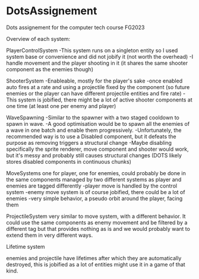 # DotsAssignement
 Dots assignement for the computer tech course FG2023


Overview of each system:

PlayerControlSystem
-This system runs on a singleton entity so I used system base or convenience and did not jobify it (not worth the overhead)
-I handle movement and the player shooting in it (it shares the same shooter component as the enemies though)

ShooterSystem
-Enableable, mostly for the player's sake
-once enabled auto fires at a rate and using a projectile fixed by the component (so future enemies or the player can have different projectile entities and fire rate)
-This system is jobified, there might be a lot of active shooter components at one time (at least one per enemy and player)

WaveSpawning
 -Similar to the spawner with a two staged cooldown to spawn in wave.
 -A good optimisation would be to spawn all the enemies of a wave in one batch and enable them progressively.
	-Unfortunately, the recommended way is to use a Disabled component, but it defeats the purpose as removing triggers a structural change
	-Maybe disabling specifically the sprite renderer, move component and shooter would work, but it's messy and probably still causes structural changes (DOTS likely stores disabled components in continuous chunks)  

MoveSystems
one for player, one for enemies, could probably be done in the same components managed by two different systems as player and enemies are tagged differently
-player move is handled by the control system
-enemy move system is of course jobified, there could be a lot of enemies
-very simple behavior, a pseudo orbit around the player, facing them

ProjectileSystem
very similar to move system, with a different behavior. It could use the same components as enemy movement and be filtered by a different tag but that provides nothing as is and we would probably want to extend them in very different ways.

Lifetime system

enemies and projectile have lifetimes after which they are automatically destroyed, this is jobified as a lot of entities might use it in a game of that kind.